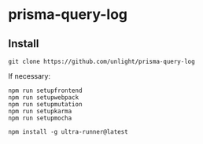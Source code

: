 # prisma-query-log

## Install

    git clone https://github.com/unlight/prisma-query-log

If necessary:

    npm run setupfrontend
    npm run setupwebpack
    npm run setupmutation
    npm run setupkarma
    npm run setupmocha

```
npm install -g ultra-runner@latest
```
